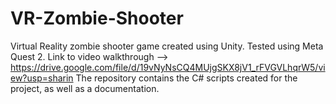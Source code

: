 # VR-Zombie-Shooter
Virtual Reality zombie shooter game created using Unity. Tested using Meta Quest 2. Link to video walkthrough --> https://drive.google.com/file/d/19vNyNsCQ4MUjgSKX8jV1_rFVGVLhqrW5/view?usp=sharin 
The repository contains the C# scripts created for the project, as well as a documentation.
